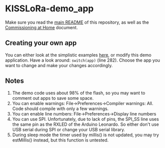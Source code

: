 # KISSLoRa-demo_app

Make sure you read the [main README](https://github.com/YourproductSmarter/KISSLoRa-demo#kiss-lora) of this repository, as well as the [Commissioning at Home](https://github.com/YourproductSmarter/KISSLoRa-demo/blob/master/COMMISSION_AT_HOME.md) document.


## Creating your own app

You can either look at the simplistic examples [here](https://github.com/YourproductSmarter/KISSLoRa-demo/tree/master/Examples), or modify this demo application. Have a look around: `switch(app)` (line 282). Choose the app you want to change and make your changes accordingly.

## Notes

1. The demo code uses about 98% of the flash, so you may want to comment out apps to save some space.
2. You can enable warnings: File->Preferences->Compiler warnings: All. Code should compile with only a few warnings.
3. You can enable line numbers: File->Preferences->Display line numbers
4. You can use SPI. Unfortunately, due to lack of pins, the SPI_SS line uses the same pin as the RXLED of the Arduino Leonardo. So either don't use USB serial during SPI or change your USB serial library.
5. During sleep mode the timer used by millis() is not updated, you may try estMillis() instead, but this function is untested.

